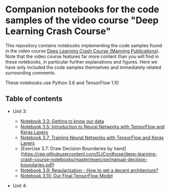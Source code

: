 # Companion notebooks for the code samples of the video course "Deep Learning Crash Course"

This repository contains notebooks implementing the code samples found in the video course [Deep Learning Crash Course (Manning Publications)](https://livevideo.manning.com/course/64/deep-learning-crash-course?). Note that the video course features far more content than you will find in these notebooks, in particular further explanations and figures. Here we have only included the code samples themselves and immediately related surrounding comments.

These notebooks use Python 3.6 and TensorFlow 1.10

## Table of contents

* Unit 3:
    * [Notebook 3.3: Getting to know our data](https://colab.research.google.com/github/djcordhose/deep-learning-crash-course-notebooks/blob/master/U3-M3-data.ipynb)
    * [Notebook 3.5: Introduction to Neural Networks with TensorFlow and Keras Layers](https://colab.research.google.com/github/djcordhose/deep-learning-crash-course-notebooks/blob/master/U3-M5-nn-intro.ipynb)
    * [Notebook 3.7: Training Neural Networks with TensorFlow and Keras Layers](https://colab.research.google.com/github/djcordhose/deep-learning-crash-course-notebooks/blob/master/U3-M7-nn-training.ipynb)
    * [Exercise 3.7: Draw Decision Boundaries by hand]
    (https://raw.githubusercontent.com/DJCordhose/deep-learning-crash-course-notebooks/master/exercise/manual-decision-boundaries.pdf)
    * [Notebook 3.9: Regularization - How to get a decent architecture?](https://colab.research.google.com/github/djcordhose/deep-learning-crash-course-notebooks/blob/master/U3-M9-regularization.ipynb)
    * [Notebook 3.10: Our Final TensorFlow Model](https://colab.research.google.com/github/djcordhose/deep-learning-crash-course-notebooks/blob/master/U3-M10-final-model.ipynb)
    
* Unit 4:
